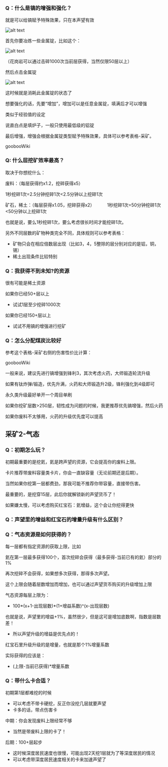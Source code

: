 ### Q：什么是镐的增强和强化？

就是可以给镐赋予特殊效果，只在本声望有效

![alt text](../public/img/faq/锭增强.png)

首先你要冶炼一些金属锭，比如这个：

![alt text](../public/img/faq/锭增强2.png)

（花岗岩可以通过击碎1000次当前层获得，当然仅限50层以上）

然后点击金属锭

![alt text](../public/img/faq/锭增强3.png)

这时候就是消耗此金属锭的状态了



想要强化的话，先要“增加”，增加可以是任意金属锭，填满后才可以增强

类似于经验值的设定

说直白点是填炉子，一般只使用最低级的铝锭

最后增强，增强会根据金属锭类型赋予特殊效果，具体可以参考表格-采矿。

goobooWiki

### Q: 什么层挖矿效率最高？

取决于你想挖什么：

废料：（每层获得约x1.2，挖碎获得x5）

1秒挖碎1次=2.5分钟挖碎1次<2.5分钟以上挖碎1次

矿石，稀土：（每层获得x1.05，挖碎获得x2）
         1秒挖碎1次=50分钟挖碎1次<50分钟以上挖碎1次

也就是说，要么1秒挖碎1次，要么考虑很长时间才能挖碎1次。

另外不同层数的矿物种类完全不同，具体规则可以参考表格：

*   矿物只会在相应倍数层出现（比如3，4，5整除的层分别对应的是铝，铜，锡）
*   稀土出现条件比较特别

### Q：我获得不到未知?的资源

很有可能是稀土资源

如果你已经50+层以上

*   试试1层至少挖碎1000次

如果你已经150+层以上

*   试试不用镐的增强进行挖矿

### Q：怎么分配煤炭比较好

参考这个表格-采矿右侧的伤害性价比计算：

goobooWiki

一般来说，建议先进行镐增强到锋利3，其次考虑火药，大师锻造轮流升级

如果有钛炸弹/锻造，优先升满，火药和大师锻造升2级，锋利强化到4级即可

永久类升级最好单开一个周目单刷

如果你挖矿层数>250层，韧性成为问题的时候，我更推荐优先镐增强，然后火药

如果你废料不太够用，火药的升级优先度可以提高

采矿2-气态
------

### Q：初期怎么玩？

初期最重要的是挖氦，氦是跨声望的资源，它会提高你的废料上限。

卡片推荐带废料容量类卡片，你会一直缺容量（无论前期还是后期）。

当然如果你挖第一层都费劲，那我可能不推荐你带容量，直接带伤害。

最重要的，是挖穿15层，此后你就解锁新的声望货币了！

如果嫌太慢，可以考虑购买红宝石：氦增益，这个会让你挖得更快

### Q：声望里的增益和红宝石的增量升级有什么区别？

### Q：气态资源是如何获得的？

每一层都有指定资源的获取上限，比如

氦在第一层最多获得100个，首次挖碎会获得（最多获得-当前已有的氦）部分的1%

再次挖碎不会获得，如果想多次获得，那得多次声望。

这个上限会随着层数增加而增加，也可以通过声望货币购买的升级增加上限

气态资源每层上限为：

*   100\*(x+1-出现层数)\*(1+增益系数)^(x-出现层数)

也就是说，声望里的增益+1%，虽然很少，但是这可是增加底数啊，指数是层数差！

*   所以声望升级的增益是优先点的！

红宝石里升级升级的是增量，也就是那个1%增量系数

实际获得的应该是：

*   (上限-当前已获得)\*增量系数

### Q：带什么卡合适？

初期第1层都难挖的时候

*   可以考虑不带卡硬挖，反正你没挖几层就要声望
*   卡多的话，带点伤害卡

中期：你会发现废料上限经常不够

*   当然是带废料上限的卡了！     

后期：100+层起步                                                       

*   这时候深度居民速度也很慢，可能出现2天挖1层就为了等深度居民的情况
*   可以考虑带深度居民速度相关的卡来加速声望了
